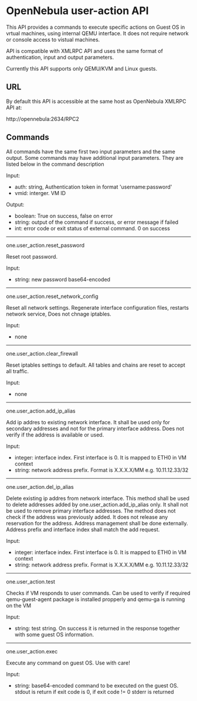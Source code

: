 OpenNebula user-action API
==========================

This API provides a commands to execute specific actions on Guest OS 
in vrtual machines, using internal QEMU interface. It does not require
network or console access to vistual machines.

API is compatible with XMLRPC API and uses the same format of authentication,
input and output parameters.

Currently this API supports only QEMU/KVM and Linux guests.

URL
---

By default this API is accessible at the same host as OpenNebula XMLRPC API
at:

http://opennebula:2634/RPC2


Commands
--------

All commands have the same first two input parameters and the same output.
Some commands may have additional input parameters. They are listed 
below in the command description

Input:
  - auth: string, Authentication token in format 'username:password'
  - vmid: interger. VM ID

Output:
  - boolean: True on success, false on error
  - string: output of the command if success, or error message if failed
  - int: error code or exit status of external command. 0 on success

-----------------------
one.user_action.reset_password

Reset root password.

Input:
  - string: new password base64-encoded

-----------------------
one.user_action.reset_network_config

Reset all network settings. Regenerate interface configuration files, restarts
network service, Does not chnage iptables.

Input:
  - none

-----------------------
one.user_action.clear_firewall

Reset iptables settings to default. All tables and chains are reset to 
accept all traffic.

Input:
  - none

-----------------------
one.user_action.add_ip_alias

Add ip addres to existing network interface. It shall be used only for 
secondary addresses and not for the primary interface address. Does not verify 
if the address is available or used.

Input:
  - integer: interface index. First interface is 0. It is mapped to ETH0 in
      VM context
  - string: network address prefix. Format is X.X.X.X/MM e.g. 10.11.12.33/32

-----------------------
one.user_action.del_ip_alias

Delete existing ip addres from network interface. This method shall be used 
to delete addresses added by one.user_action.add_ip_alias only. It shall not be
used to remove primary interface addresses. The method 
does not check if the address was previously added. It does not release any 
reservation for the address. Address management shall be done externally.
Address prefix and interface index shall match the add request.

Input:
  - integer: interface index. First interface is 0. It is mapped to ETH0 in
    VM context
  - string: network address prefix. Format is X.X.X.X/MM e.g. 10.11.12.33/32

-----------------------
one.user_action.test

Checks if VM responds to user commands. Can be used to verify if required
qemu-guest-agent package is installed propperly and qemu-ga is running on 
the VM

Input:
  - string: test string. On success it is returned in the response together
    with some guest OS information.

-----------------------
one.user_action.exec

Execute any command on guest OS. Use with care!

Input:
  - string: base64-encoded command to be executed on the guest OS. 
    stdout is return if exit code is 0, 
    if exit code != 0 stderr is returned
